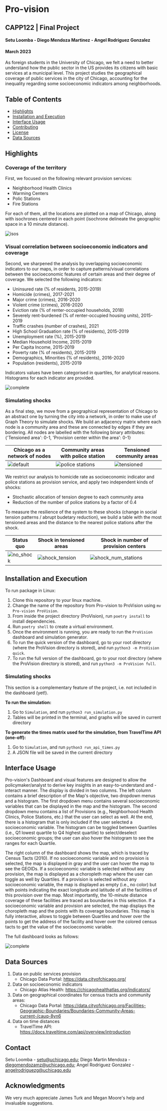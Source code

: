 # Pro-vision
## CAPP122 | Final Project
#### Setu Loomba - Diego Mendoza Martinez - Angel Rodriguez Gonzalez
#### March 2023

As foreign students in the University of Chicago, we felt a need to better understand how the public sector in the US provides its citizens with basic services at a municipal level. This project studies the geographical coverage of public services in the city of Chicago, accounting for the inequality regarding some socioeconomic indicators among neighborhoods.



## Table of Contents

- [Highlights](#highlights)
- [Installation and Execution](#installation-and-execution)
- [Interface Usage](#interface-usage)
- [Contributing](#contributing)
- [License](#license)
- [Data Sources](#data-sources)


## Highlights

### Coverage of the territory

First, we focused on the following relevant provision services:
- Neighborhood Health Clinics
- Warming Centers
- Polic Stations
- Fire Stations

For each of them, all the locations are plotted on a map of Chicago, along with isochrones centered in each point (isochrone delineate the geographic space in a 10 minute distance).

![isos](https://github.com/uchicago-capp122-spring23/Pro-vision/blob/main/provisionsMap.png)


### Visual correlation between socioeconomic indicators and coverage
  
Second, we sharpened the analysis by overlapping socioeconomic indicators to our maps, in order to capture patterns/visual correlations between the socioeconomic features of certain areas and their degree of coverage. We selected the following indicators:
- Uninsured rate (% of residents, 2015-2019)
- Homicide (crimes), 2017-2021
- Major crime (crimes), 2016-2020
- Violent crime (crimes), 2016-2020
- Eviction rate (% of renter-occupied households, 2018)
- Severely rent-burdened (% of renter-occupied housing units), 2015-2019
- Traffic crashes (number of crashes), 2021
- High School Graduation rate (% of residents), 2015-2019
- Unemployment rate (%), 2015-2019
- Median Household Income, 2015-2019
- Per Capita Income, 2015-2019
- Poverty rate (% of residents), 2015-2019
- Demographics, Minorities (% of residents), 2016-2020
- Population (residents), 2015-2019

Indicators values have been categorised in quartiles, for analytical reasons. Histograms for each indicator are provided.


![complete](https://github.com/uchicago-capp122-spring23/Pro-vision/blob/main/socIndDash.png)  


### Simulating shocks
  
As a final step, we move from a geographical representation of Chicago to an abstract one by turning the city into a network, in order to make use of Graph Theory to simulate shocks. We build an adjacency matrix where each node is a community area and these are connected by edges if they are bordering. All nodes are labelled with the following binary attributes: {'Tensioned area': 0-1, 'Provision center within the area': 0-1}

| **Chicago as a network of nodes** | **Community areas with police station** | **Tensioned community areas** |
| --------------------------------- | --------------------------------------- | ----------------------------- |
| ![default](https://github.com/uchicago-capp122-spring23/Pro-vision/blob/main/Simulation/Images/Graph_no_labels.JPG) | ![police stations](https://github.com/uchicago-capp122-spring23/Pro-vision/blob/main/Simulation/Images/Graph_prov_labels.JPG) | ![tensioned](https://github.com/uchicago-capp122-spring23/Pro-vision/blob/main/Simulation/Images/Graph_tens_labels.JPG) |
  
  
We restrict our analysis to homicide rate as socioeconomic indicator and police stations as provision service, and apply two independent kinds of shocks:
  - Stochastic allocation of tension degree to each community area
  - Reduction of the number of police stations by a factor of 0.4

  To measure the resilience of the system to these shocks (change in social tension patterns / abrupt budetary reduction), we build a table with the most tensioned areas and the distance to the nearest police stations after the shock.

| **Status quo** | **Shock in tensioned areas** | **Shock in number of provision centers** |
| --------------------------------- | --------------------------------------- | ----------------------------- |
| ![no_shock](https://github.com/uchicago-capp122-spring23/Pro-vision/blob/main/Simulation/Images/Table_no_shock.JPG) | ![shock_tension](https://github.com/uchicago-capp122-spring23/Pro-vision/blob/main/Simulation/Images/Table_shock_tens.JPG) | ![shock_num_stations](https://github.com/uchicago-capp122-spring23/Pro-vision/blob/main/Simulation/Images/Table_shock_provs.JPG) |



## Installation and Execution
To run package in Linux:
1. Clone this repository to your linux machine.
2. Change the name of the repository from Pro-vision to ProVision using `mv Pro-vision ProVision`.
3. From inside the project directory (ProVision), run `poetry install` to install dependencies.
4. Run `poetry shell` to create a virtual environment.
5. Once the environment is running, you are ready to run the `ProVision` dashboard and simulation generator.
6. To run the quick version of the dashboard, go to your root directory (where the ProVision directory is stored), and run `python3 -m ProVision quick`.
7. To run the full version of the dashboard, go to your root directory (where the ProVision directory is stored), and run `python3 -m ProVision full`.
  
  
### Simulating shocks
  
This section is a complementary feature of the project, i.e. not included in the dashboard (yet!).
  
**To run the simulation:**
  1. Go to `Simulation`, and run `python3 run_simulation.py`
  2. Tables will be printed in the terminal, and graphs will be saved in current directory

**To generate the times matrix used for the simulation, from TravelTime API (one-off):**
  1. Go to `Simulation`, and run `python3 run_api_times.py`
  2. A JSON file will be saved in the current directory
  

## Interface Usage

Pro-vision's Dashboard and visual features are designed to allow the policymaker/analyst to derive key insights in an easy-to-understand and -interact manner. The display is divided in two columns. The left column contains a brief description of the Map's objective, two dropdown menus and a histogram. The first dropdown menu contains several socioeconomic variables that can be displayed in the map and the histogram. The second dropdown menu contains a list of Provisions (e.g., Neighborhood Health Clinics, Police Stations, etc.) that the user can select as well. At the end, there is a histogram that is only included if the user selected a socioeconomic variable. The histogram can be toggled between Quartiles (i.e., Q1 lowest quartile to Q4 highest quartile) to select/deselect socioeconomic groups; the user can also hover the histogram to see the ranges for each Quartile.

The right column of the dashboard shows the map, which is traced by Census Tacts (2010). If no socioeconomic variable and no provision is selected, the map is displayed in gray and the user can hover the map to see the GEOIDs. If a socioeconomic variable is selected without any provision, the map is displayed as a choropleth map where the user can toggle as well by Quartiles. If a provision is selected without any socioeconomic variable, the map is displayed as empty (i.e., no color) but with points indicating the exact longitude and latitude of all the facilities of this provision over the map. Most importantly, the 10-minute distance coverage of these facilities are traced as boundaries in this selection. If a socioeconomic variable and provision are selected, the map displays the choropleth map and the points with its coverage boundaries. This map is fully interactive, allows to toggle between Quartiles and hover over the points to get the address of the facility and hover over the colored census tacts to get the value of the socioeconomic variable.

The full dashboard looks as follows:

![complete](https://github.com/uchicago-capp122-spring23/Pro-vision/blob/main/fullDash.png)  


## Data Sources
1. Data on public services provision
    - Chicago Data Portal: https://data.cityofchicago.org/
2. Data on socioeconomic indicators
    - Chicago Atlas Health: https://chicagohealthatlas.org/indicators/
3. Data on geographical coordinates for census tracts and community areas:
    - Chicago Data Portal: https://data.cityofchicago.org/Facilities-Geographic-Boundaries/Boundaries-Community-Areas-current-/cauq-8yn6
5. Data on time distances
    - TravelTime API: https://docs.traveltime.com/api/overview/introduction


## Contact

Setu Loomba - setu@uchicago.edu;
Diego Martin Mendoza - diegomendozamz@uchicago.edu;
Angel Rodriguez Gonzalez - angelrodriguezg@uchicago.edu

## Acknowledgments

We very much appreciate James Turk and Megan Moore's help and invaluable suggestions.
